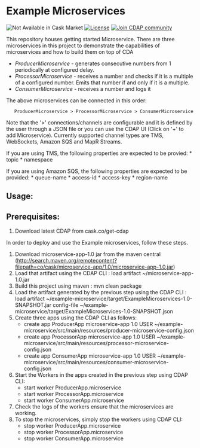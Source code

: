 # Example Microservices

<img  alt="Not Available in Cask Market" src="https://cdap-users.herokuapp.com/assets/cm-notavailable.svg"/> [![License](https://img.shields.io/badge/License-Apache%202.0-blue.svg)](https://opensource.org/licenses/Apache-2.0) [![Join CDAP community](https://cdap-users.herokuapp.com/badge.svg?t=wrangler)](https://cdap-users.herokuapp.com?t=1)


This repository houses getting started Microservice. There are three microservices in this project to demonstrate the capabilities of microservices and how to build them on top of CDA

* *ProducerMicroservice* - generates consecutive numbers from 1 periodically at configured delay.
* *ProcessorMicroservice* - receives a number and checks if it is a multiple of a configured number. Emits that number if and only if it is a multiple.
* *ConsumerMicroservice* - receives a number and logs it

The above microservices can be connected in this order:

```
   ProducerMicroservice > ProcessorMicroservice > ConsumerMicroservice
```   

Note that the '>' connections/channels are configurable and it is defined by the user through a JSON file or you can use the CDAP UI (Click on '+' to add Microservice). Currently supported channel types are TMS, WebSockets, Amazon SQS and MapR Streams. 

If you are using TMS, the following properties are expected to be provied:
	* topic
	* namespace

If you are using Amazon SQS, the following properties are expected to be provided:
	* queue-name
	* access-id
	* access-key
	* region-name

Usage:
------

Prerequisites:
--------------

1. Download latest CDAP from cask.co/get-cdap


In order to deploy and use the Example microservices, follow these steps.

1. Download microservice-app-1.0 jar from the maven central (http://search.maven.org/remotecontent?filepath=co/cask/microservice-app/1.0/microservice-app-1.0.jar)
2. Load that artifact using the CDAP CLI : load artifact ~/microservice-app-1.0.jar
3. Build this project using maven : mvn clean package
4. Load the artifact generated by the previous step using the CDAP CLI : load artifact ~/example-microservice/target/ExampleMicroservices-1.0-SNAPSHOT.jar config-file ~/example-microservice/target/ExampleMicroservices-1.0-SNAPSHOT.json
5. Create three apps using the CDAP CLI as follows:
	* create app ProducerApp microservice-app 1.0 USER ~/example-microservice/src/main/resources/producer-microservice-config.json
	* create app ProcessorApp microservice-app 1.0 USER ~/example-microservice/src/main/resources/processor-microservice-config.json
	* create app ConsumerApp microservice-app 1.0 USER ~/example-microservice/src/main/resources/consumer-microservice-config.json
6. Start the Workers in the apps created in the previous step using CDAP CLI:
	* start worker ProducerApp.microservice
	* start worker ProcessorApp.microservice
	* start worker ConsumerApp.microservice
7. Check the logs of the workers ensure that the microservices are working.
8. To stop the microservices, simply stop the workers using CDAP CLI:
	* stop worker ProducerApp.microservice
	* stop worker ProcessorApp.microservice
	* stop worker ConsumerApp.microservice
